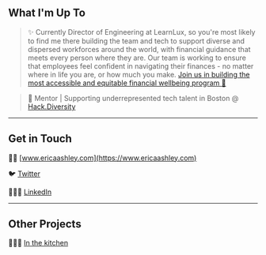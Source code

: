 ## What I'm Up To

> ✨ Currently Director of Engineering at LearnLux, so you're most likely to find me there building the team and tech to support diverse and dispersed workforces around the world, with financial guidance that meets every person where they are. Our team is working to ensure that employees feel confident in navigating their finances - no matter where in life you are, or how much you make. [Join us in building the most accessible and equitable financial wellbeing program 🙌](https://learnlux.com/careers)

> 🌱 Mentor | Supporting underrepresented tech talent in Boston @ [Hack.Diversity](https://www.hackdiversity.com)

---

## Get in Touch

💃🏻 [www.ericaashley.com](https://www.ericaashley.com)

🐦 [Twitter](https://twitter.com/__ericaashley__)

👩🏻‍💼 [LinkedIn](https://www.linkedin.com/in/ericakangas)

---

## Other Projects

👩🏻‍🍳 [In the kitchen](https://recipes.ericaashley.com)